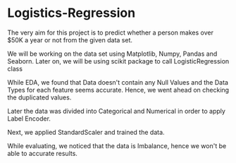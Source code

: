 # Logistics-Regression

The very aim for this project is to predict whether a person makes over $50K a year or not from the given data set. 

We will be working on the data set using Matplotlib, Numpy, Pandas and Seaborn. Later on, we will be using scikit package to call LogisticRegression class

While EDA, we found that Data doesn't contain any Null Values and the Data Types for each feature seems accurate. Hence, we went ahead on checking the duplicated values.

Later the data was divided into Categorical and Numerical in order to apply Label Encoder. 

Next, we applied StandardScaler and trained the data.

While evaluating, we noticed that the data is Imbalance, hence we won't be able to accurate results.  
